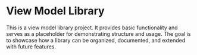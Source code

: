 # View Model Library

This is a view model library project. It provides basic functionality and serves as a placeholder for demonstrating structure and usage. The goal is to showcase how a library can be organized, documented, and extended with future features.